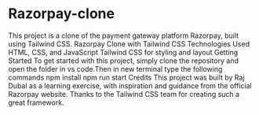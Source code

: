 # Razorpay-clone
This project is a clone of the payment gateway platform Razorpay, built using Tailwind CSS.
Razorpay Clone with Tailwind CSS
Technologies Used
HTML, CSS, and JavaScript
Tailwind CSS for styling and layout
Getting Started
To get started with this project, simply clone the repository and open the folder in vs code.Then in new terminal type the following commands
npm install
npm run start
Credits
This project was built by Raj Dubal as a learning exercise, with inspiration and guidance from the official Razorpay website. 
Thanks to the Tailwind CSS team for creating such a great framework.
